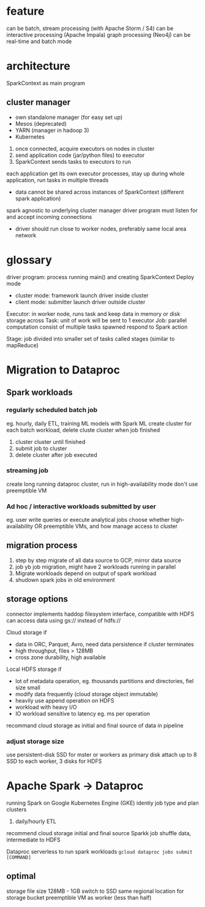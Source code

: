# feature
can be batch, stream processing (with Apache Storm / S4)
can be interactive processing (Apache Impala)
graph processing (Neo4j)
can be real-time and batch mode

# architecture
SparkContext as main program

## cluster manager
- own standalone manager (for easy set up)
- Mesos (deprecated)
- YARN (manager in hadoop 3)
- Kubernetes

1. once connected, acquire executors on nodes in cluster
2. send application code (jar/python files) to executor
3. SparkContext sends tasks to executors to run 

each application get its own executor processes, stay up during whole application, run tasks in multiple threads
- data cannot be shared across instances of SparkContext (different spark application)

spark agnostic to underlying cluster manager
driver program must listen for and accept incoming connections
- driver should run close to worker nodes, preferably same local area network

# glossary
driver program: process running main() and creating SparkContext
Deploy mode
- cluster mode: framework launch driver inside cluster
- client mode: submitter launch driver outside cluster

Executor: in worker node, runs task and keep data in memory or disk storage across
Task: unit of work will be sent to 1 executor
Job: parallel computation consist of multiple tasks spawned respond to Spark action

Stage: job divided into smaller set of tasks called stages (similar to mapReduce)

# Migration to Dataproc

## Spark workloads
### regularly scheduled batch job
eg. hourly, daily ETL, training ML models with Spark ML
create cluster for each batch workload, delete cluste cluster when job finished

1. cluster cluster until finished
2. submit job to cluster
3. delete cluster after job executed

### streaming job
create long running dataproc cluster, run in high-availability mode
don't use preemptible VM

### Ad hoc / interactive workloads submitted by user
eg. user write queries or execute analytical jobs 
choose whether high-availability OR preemptible VMs, and how manage access to cluster

## migration process
1. step by step migrate of all data source to GCP, mirror data source
2. job yb job migration, might have 2 workloads running in parallel
3. Migrate workloads depend on output of spark workload
4. shudown spark jobs in old environment

## storage options
connector implements haddop filesystem interface, compatible with HDFS
can access data using gs:// instead of hdfs://

Cloud storage if
- data in ORC, Parquet, Avro, need data persistence if cluster terminates
- high throughput, files > 128MB
- cross zone durability, high available

Local HDFS storage if
- lot of metadata operation, eg. thousands partitions and directories, fiel size small
- modify data frequently (cloud storage object immutable)
- heavily use append operation on HDFS
- workload with heavy I/O
- IO workload sensitive to latency eg. ms per operation

recommand cloud storage as initial and final source of data in pipeline

### adjust storage size
use persistent-disk SSD for mster or workers as primary disk
attach up to 8 SSD to each worker, 3 disks for HDFS


# Apache Spark -> Dataproc
running Spark on Google Kubernetes Engine (GKE)
identiy job type and plan clusters
1. daily/hourly ETL

recommend cloud storage initial and final source
Sparkk job shuffle data, intermediate to HDFS

Dataproc serverless to run spark workloads
`gcloud dataproc jobs submit [COMMAND]`

## optimal
storage file size 128MB - 1GB
switch to SSD
same regional location for storage bucket
preemptible VM as worker (less than half)


